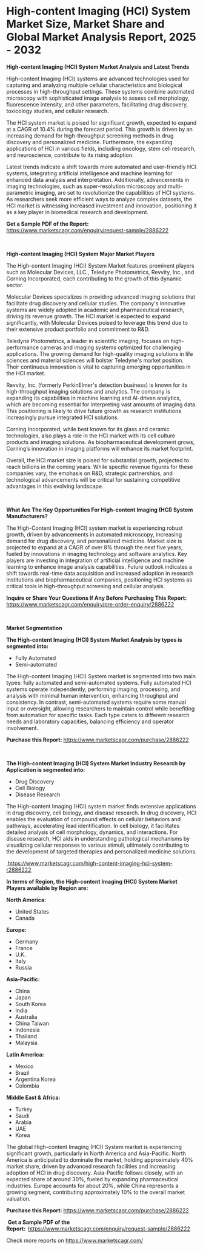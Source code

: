 <p><h1>High-content Imaging (HCI) System Market Size, Market Share and Global Market Analysis Report, 2025 - 2032</h1></p><p><strong>High-content Imaging (HCI) System Market Analysis and Latest Trends</strong></p>
<p><p>High-content Imaging (HCI) systems are advanced technologies used for capturing and analyzing multiple cellular characteristics and biological processes in high-throughput settings. These systems combine automated microscopy with sophisticated image analysis to assess cell morphology, fluorescence intensity, and other parameters, facilitating drug discovery, toxicology studies, and cellular research.</p><p>The HCI system market is poised for significant growth, expected to expand at a CAGR of 10.4% during the forecast period. This growth is driven by an increasing demand for high-throughput screening methods in drug discovery and personalized medicine. Furthermore, the expanding applications of HCI in various fields, including oncology, stem cell research, and neuroscience, contribute to its rising adoption.</p><p>Latest trends indicate a shift towards more automated and user-friendly HCI systems, integrating artificial intelligence and machine learning for enhanced data analysis and interpretation. Additionally, advancements in imaging technologies, such as super-resolution microscopy and multi-parametric imaging, are set to revolutionize the capabilities of HCI systems. As researchers seek more efficient ways to analyze complex datasets, the HCI market is witnessing increased investment and innovation, positioning it as a key player in biomedical research and development.</p></p>
<p><strong>Get a Sample PDF of the Report:&nbsp;</strong> <a href="https://www.marketscagr.com/enquiry/request-sample/2886222?utm_campaign=2271&utm_medium=2&utm_source=Github&utm_content=ia&utm_term=13032025&utm_id=high-content-imaging-hci-system">https://www.marketscagr.com/enquiry/request-sample/2886222</a></p>
<p>&nbsp;</p>
<p><strong>High-content Imaging (HCI) System Major Market Players</strong></p>
<p><p>The High-content Imaging (HCI) System Market features prominent players such as Molecular Devices, LLC., Teledyne Photometrics, Revvity, Inc., and Corning Incorporated, each contributing to the growth of this dynamic sector. </p><p>Molecular Devices specializes in providing advanced imaging solutions that facilitate drug discovery and cellular studies. The company's innovative systems are widely adopted in academic and pharmaceutical research, driving its revenue growth. The HCI market is expected to expand significantly, with Molecular Devices poised to leverage this trend due to their extensive product portfolio and commitment to R&D.</p><p>Teledyne Photometrics, a leader in scientific imaging, focuses on high-performance cameras and imaging systems optimized for challenging applications. The growing demand for high-quality imaging solutions in life sciences and material sciences will bolster Teledyne's market position. Their continuous innovation is vital to capturing emerging opportunities in the HCI market.</p><p>Revvity, Inc. (formerly PerkinElmer's detection business) is known for its high-throughput imaging solutions and analytics. The company is expanding its capabilities in machine learning and AI-driven analytics, which are becoming essential for interpreting vast amounts of imaging data. This positioning is likely to drive future growth as research institutions increasingly pursue integrated HCI solutions.</p><p>Corning Incorporated, while best known for its glass and ceramic technologies, also plays a role in the HCI market with its cell culture products and imaging solutions. As biopharmaceutical development grows, Corning’s innovation in imaging platforms will enhance its market footprint.</p><p>Overall, the HCI market size is poised for substantial growth, projected to reach billions in the coming years. While specific revenue figures for these companies vary, the emphasis on R&D, strategic partnerships, and technological advancements will be critical for sustaining competitive advantages in this evolving landscape.</p></p>
<p>&nbsp;</p>
<p><strong>What Are The Key Opportunities For High-content Imaging (HCI) System Manufacturers?</strong></p>
<p><p>The High-Content Imaging (HCI) system market is experiencing robust growth, driven by advancements in automated microscopy, increasing demand for drug discovery, and personalized medicine. Market size is projected to expand at a CAGR of over 8% through the next five years, fueled by innovations in imaging technology and software analytics. Key players are investing in integration of artificial intelligence and machine learning to enhance image analysis capabilities. Future outlook indicates a shift towards real-time data acquisition and increased adoption in research institutions and biopharmaceutical companies, positioning HCI systems as critical tools in high-throughput screening and cellular analysis.</p></p>
<p><strong>Inquire or Share Your Questions If Any Before Purchasing This Report:</strong> <a href="https://www.marketscagr.com/enquiry/pre-order-enquiry/2886222?utm_campaign=2271&utm_medium=2&utm_source=Github&utm_content=ia&utm_term=13032025&utm_id=high-content-imaging-hci-system">https://www.marketscagr.com/enquiry/pre-order-enquiry/2886222</a></p>
<p>&nbsp;</p>
<p><strong>Market Segmentation</strong></p>
<p><strong>The High-content Imaging (HCI) System Market Analysis by types is segmented into:</strong></p>
<p><ul><li>Fully Automated</li><li>Semi-automated</li></ul></p>
<p><p>The High-content Imaging (HCI) System market is segmented into two main types: fully automated and semi-automated systems. Fully automated HCI systems operate independently, performing imaging, processing, and analysis with minimal human intervention, enhancing throughput and consistency. In contrast, semi-automated systems require some manual input or oversight, allowing researchers to maintain control while benefiting from automation for specific tasks. Each type caters to different research needs and laboratory capacities, balancing efficiency and operator involvement.</p></p>
<p><strong>Purchase this Report:&nbsp;</strong><a href="https://www.marketscagr.com/purchase/2886222?utm_campaign=2271&utm_medium=2&utm_source=Github&utm_content=ia&utm_term=13032025&utm_id=high-content-imaging-hci-system">https://www.marketscagr.com/purchase/2886222</a></p>
<p>&nbsp;</p>
<p><strong>The High-content Imaging (HCI) System Market Industry Research by Application is segmented into:</strong></p>
<p><ul><li>Drug Discovery</li><li>Cell Biology</li><li>Disease Research</li></ul></p>
<p><p>The High-content Imaging (HCI) system market finds extensive applications in drug discovery, cell biology, and disease research. In drug discovery, HCI enables the evaluation of compound effects on cellular behaviors and pathways, accelerating lead identification. In cell biology, it facilitates detailed analysis of cell morphology, dynamics, and interactions. For disease research, HCI aids in understanding pathological mechanisms by visualizing cellular responses to various stimuli, ultimately contributing to the development of targeted therapies and personalized medicine solutions.</p></p>
<p><a href="https://www.marketscagr.com/high-content-imaging-hci-system-r2886222?utm_campaign=2271&utm_medium=2&utm_source=Github&utm_content=ia&utm_term=13032025&utm_id=high-content-imaging-hci-system">&nbsp;https://www.marketscagr.com/high-content-imaging-hci-system-r2886222</a></p>
<p><strong>In terms of Region, the High-content Imaging (HCI) System Market Players available by Region are:</strong></p>
<p>
    <p> <strong> North America: </strong>
        <ul>
            <li>United States</li>
            <li>Canada</li>
        </ul>
        </p> 
    <p> <strong> Europe: </strong>
        <ul>
            <li>Germany</li>
            <li>France</li>
            <li>U.K.</li>
            <li>Italy</li>
            <li>Russia</li>
        </ul>
        </p> 
    <p> <strong> Asia-Pacific: </strong>
        <ul>
            <li>China</li>
            <li>Japan</li>
            <li>South Korea</li>
            <li>India</li>
            <li>Australia</li>
            <li>China Taiwan</li>
            <li>Indonesia</li>
            <li>Thailand</li>
            <li>Malaysia</li>
        </ul>
        </p> 
    <p> <strong> Latin America: </strong>
        <ul>
            <li>Mexico</li>
            <li>Brazil</li>
            <li>Argentina Korea</li>
            <li>Colombia</li>
        </ul>
        </p> 
    <p> <strong> Middle East & Africa: </strong>
        <ul>
            <li>Turkey</li>
            <li>Saudi</li>
            <li>Arabia</li>
            <li>UAE</li>
            <li>Korea</li>
        </ul>
    </p>
    </p>
<p><p>The global High-content Imaging (HCI) System market is experiencing significant growth, particularly in North America and Asia-Pacific. North America is anticipated to dominate the market, holding approximately 40% market share, driven by advanced research facilities and increasing adoption of HCI in drug discovery. Asia-Pacific follows closely, with an expected share of around 30%, fueled by expanding pharmaceutical industries. Europe accounts for about 20%, while China represents a growing segment, contributing approximately 10% to the overall market valuation.</p></p>
<p><strong>Purchase this Report: </strong><a href="https://www.marketscagr.com/purchase/2886222?utm_campaign=2271&utm_medium=2&utm_source=Github&utm_content=ia&utm_term=13032025&utm_id=high-content-imaging-hci-system">https://www.marketscagr.com/purchase/2886222</a></p>
<p>&nbsp;<strong>Get a Sample PDF of the Report:&nbsp;&nbsp;</strong><a href="https://www.marketscagr.com/enquiry/request-sample/2886222?utm_campaign=2271&utm_medium=2&utm_source=Github&utm_content=ia&utm_term=13032025&utm_id=high-content-imaging-hci-system">https://www.marketscagr.com/enquiry/request-sample/2886222</a></p>
<p><strong></strong></p>
<p>Check more reports on <a href="https://www.marketscagr.com/?utm_campaign=2271&utm_medium=2&utm_source=Github&utm_content=ia&utm_term=13032025&utm_id=high-content-imaging-hci-system">https://www.marketscagr.com/</a></p>
